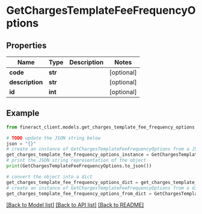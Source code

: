 # GetChargesTemplateFeeFrequencyOptions


## Properties

Name | Type | Description | Notes
------------ | ------------- | ------------- | -------------
**code** | **str** |  | [optional] 
**description** | **str** |  | [optional] 
**id** | **int** |  | [optional] 

## Example

```python
from fineract_client.models.get_charges_template_fee_frequency_options import GetChargesTemplateFeeFrequencyOptions

# TODO update the JSON string below
json = "{}"
# create an instance of GetChargesTemplateFeeFrequencyOptions from a JSON string
get_charges_template_fee_frequency_options_instance = GetChargesTemplateFeeFrequencyOptions.from_json(json)
# print the JSON string representation of the object
print(GetChargesTemplateFeeFrequencyOptions.to_json())

# convert the object into a dict
get_charges_template_fee_frequency_options_dict = get_charges_template_fee_frequency_options_instance.to_dict()
# create an instance of GetChargesTemplateFeeFrequencyOptions from a dict
get_charges_template_fee_frequency_options_from_dict = GetChargesTemplateFeeFrequencyOptions.from_dict(get_charges_template_fee_frequency_options_dict)
```
[[Back to Model list]](../README.md#documentation-for-models) [[Back to API list]](../README.md#documentation-for-api-endpoints) [[Back to README]](../README.md)


